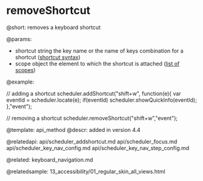 removeShortcut
=============

@short:
	removes a keyboard shortcut

@params:

- shortcut		string		the key name or the name of keys combination for a shortcut (<a href="keyboard_navigation.md#shortcutsyntax">shortcut syntax</a>)
- scope			object		the element to which the shortcut is attached (<a href="keyboard_navigation.md#scopes">list of scopes</a>)


@example:

// adding a shortcut
scheduler.addShortcut("shift+w", function(e){ 
    var eventId = scheduler.locate(e); 
    if(eventId) 
        scheduler.showQuickInfo(eventId);
},"event");

// removing a shortcut
scheduler.removeShortcut("shift+w","event");

@template:	api_method
@descr:
added in version 4.4

@relatedapi:
api/scheduler_addshortcut.md
api/scheduler_focus.md
api/scheduler_key_nav_config.md
api/scheduler_key_nav_step_config.md

@related:
keyboard_navigation.md

@relatedsample:
13_accessibility/01_regular_skin_all_views.html

